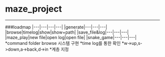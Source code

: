 # maze_project
-----------------------------
###loadmap
|---|---|---|---|
|generate|---|---|---|
|browse|timelog|show|show+path|
|save_file&log|---|---|---|
|maze_play|new file|open log|open file|
|snake_game|---|---|---|
*command folder browse 시스템 구현 
  *time log를 통한 확인
  *w->up,s->down,a->back,d->in
  *계층 지정 
